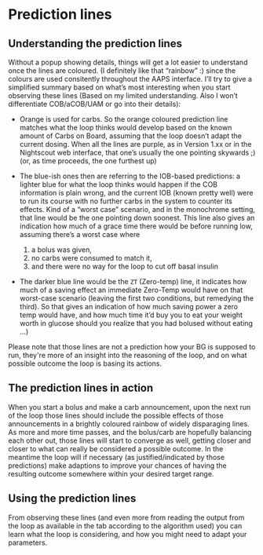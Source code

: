 # Prediction lines
## Understanding the prediction lines

Without a popup showing details, things will get a lot easier to understand once the lines are coloured. 
(I definitely like that “rainbow” :) since the colours are used consitently throughout the AAPS interface. 
I’ll try to give a simplified summary based on what’s most interesting when you start observing these lines 
(Based on my limited understanding. Also I won’t differentiate COB/aCOB/UAM or go into their details):
* Orange is used for carbs. So the orange coloured prediction line matches what the loop thinks would 
  develop based on the known amount of Carbs on Board, assuming that the loop doesn’t adapt the current dosing. 
  When all the lines are purple, as in Version 1.xx or in the Nightscout web interface, that one’s usually 
  the one pointing skywards ;) (or, as time proceeds, the one furthest up)
* The blue-ish ones then are referring to the IOB-based predictions: a lighter blue for what the loop thinks 
  would happen if the COB information is plain wrong, and the current IOB (known pretty well) were to run 
  its course with no further carbs in the system to counter its effects. 
  Kind of a “worst case” scenario, and in the monochrome setting, that line would be the one pointing down soonest. 
  This line also gives an indication how much of a grace time there would be before running low,
  assuming there’s a worst case where 
    1. a bolus was given, 
    1. no carbs were consumed to match it, 
    1. and there were no way for the loop to cut off basal insulin
    
 * The darker blue line would be the `ZT` (Zero-temp) line, it indicates how much of a saving effect an 
   immediate Zero-Temp would have on that worst-case scenario (leaving the first two conditions, but remedying the third). 
   So that gives an indication of how much saving power a zero temp would have, 
   and how much time it’d buy you to eat your weight worth in glucose should you 
   realize that you had bolused without eating …)
   
Please note that those lines are not a prediction how your BG is supposed to run, 
they're more of an insight into the reasoning of the loop, and on what possible 
outcome the loop is basing its actions. 

## The prediction lines in action
When you start a bolus and make a carb announcement, 
upon the next run of the loop those lines should include the possible effects 
of those announcements in a brightly coloured rainbow of widely disparaging lines. 
As more and more time passes, and the bolus/carb are hopefully balancing each 
other out, those lines will start to converge as well, getting closer and closer 
to what can really be considered a possible outcome. In the meantime the loop 
will if necessary (as justified/indicated by those predictions) 
make adaptions to improve your chances of having the resulting outcome 
somewhere within your desired target range. 

## Using the prediction lines
From observing these lines (and even more from reading the output 
from the loop as available in the tab according to the algorithm used) 
you can learn what the loop is considering, and how you might need to 
adapt your parameters. 
